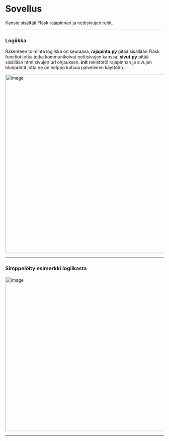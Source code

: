 # Sovellus

Kansio sisältää Flask rajapinnan ja nettisivujen reitit.

---

### Logiikka

Rakenteen toiminta logiikka on seuraava, **rajapinta.py** pitää sisällään Flask functiot jotka jotka kommunikoivat nettisivujen kanssa. **sivut.py** pitää sisällään html sivujen url ohjauksen.
**init** rekistöröi rajapinnan ja sivujen blueprintit jotta ne on helppo kutsua palvelimen käyttöön.

<img width="890" height="567" alt="image" src="https://github.com/user-attachments/assets/204b0220-9312-4eab-beb9-43b55395d14a" />

---

### Simppelöity esimerkki logiikasta

<img width="550" height="490" alt="image" src="https://github.com/user-attachments/assets/a47e4865-e23b-4b9a-9f47-a100811f074a" />

---
